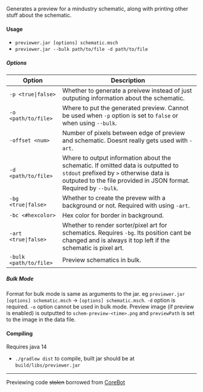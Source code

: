Generates a preview for a mindustry schematic, along with printing other stuff about the schematic.

#### Usage
- `previewer.jar [options] schematic.msch`
- `previewer.jar --bulk path/to/file -d path/to/file`
##### Options
| Option | Description |
| ------ | ----------- |
| `-p <true\|false>` | Whether to generate a preivew instead of just outputing information about the schematic. |
| `-o <path/to/file>` | Where to put the generated preview. Cannot be used when `-p` option is set to `false` or when using `--bulk`. |
| `-offset <num>` | Number of pixels between edge of preview and schematic. Doesnt really gets used with `-art`. |
| `-d <path/to/file>` | Where to output information about the schematic. If omitted data is outputted to `stdout` prefixed by `>` otherwise data is outputed to the file provided in JSON format. Required by `--bulk`. |
| `-bg <true\|false>` | Whether to create the prevew with a background or not. Required with using `-art`. |
| `-bc <#hexcolor>` | Hex color for border in background. |
| `-art <true\|false>` | Whether to render sorter/pixel art for schematics. Requires `-bg`. Its position cant be changed and is always it top left if the schematic is pixel art. |
| `-bulk <path/to/file>` | Preview schematics in bulk. |
##### Bulk Mode
Format for bulk mode is same as arguments to the jar. eg `previewer.jar [options] schematic.msch` -> `[options] schematic.msch`. `-d` option is required. `-o` option cannot be used in bulk mode. Preview image (if preview is enabled) is outputted to `schem-preview-<time>.png` and `previewPath` is set to the image in the data file.

#### Compiling
Requires java 14
- `./gradlew dist` to compile, built jar should be at `build/libs/previewer.jar`

----
Previewing code ~~stolen~~ borrowed from [CoreBot](https://github.com/Anuken/CoreBot)
